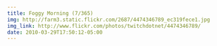 ```yaml
---
title: Foggy Morning (7/365) 
img: http://farm3.static.flickr.com/2687/4474346789_ec319fece1.jpg 
img_link: http://www.flickr.com/photos/twitchdotnet/4474346789/ 
date: 2010-03-29T17:50:12-05:00 
---
```

